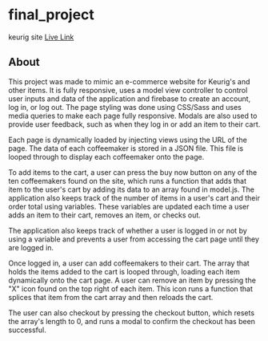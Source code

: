 # final_project

keurig site
[Live Link](https://n315-jrk-final.web.app/)

## About

This project was made to mimic an e-commerce website for Keurig's and other items. It is fully responsive, uses a model view controller to control user inputs and data of the application and firebase to create an account, log in, or log out. The page styling was done using CSS/Sass and uses media queries to make each page fully responsive. Modals are also used to provide user feedback, such as when they log in or add an item to their cart.

Each page is dynamically loaded by injecting views using the URL of the page. The data of each coffeemaker is stored in a JSON file. This file is looped through to display each coffeemaker onto the page.

To add items to the cart, a user can press the buy now button on any of the ten coffeemakers found on the site, which runs a function that adds that item to the user's cart by adding its data to an array found in model.js. The application also keeps track of the number of items in a user's cart and their order total using variables. These variables are updated each time a user adds an item to their cart, removes an item, or checks out.

The application also keeps track of whether a user is logged in or not by using a variable and prevents a user from accessing the cart page until they are logged in.

Once logged in, a user can add coffeemakers to their cart. The array that holds the items added to the cart is looped through, loading each item dynamically onto the cart page. A user can remove an item by pressing the "X" icon found on the top right of each item. This icon runs a function that splices that item from the cart array and then reloads the cart.

The user can also checkout by pressing the checkout button, which resets the array's length to 0, and runs a modal to confirm the checkout has been successful.
